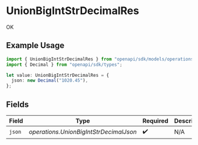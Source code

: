 # UnionBigIntStrDecimalRes

OK

## Example Usage

```typescript
import { UnionBigIntStrDecimalRes } from "openapi/sdk/models/operations";
import { Decimal } from "openapi/sdk/types";

let value: UnionBigIntStrDecimalRes = {
  json: new Decimal("1020.45"),
};
```

## Fields

| Field                                  | Type                                   | Required                               | Description                            |
| -------------------------------------- | -------------------------------------- | -------------------------------------- | -------------------------------------- |
| `json`                                 | *operations.UnionBigIntStrDecimalJson* | :heavy_check_mark:                     | N/A                                    |